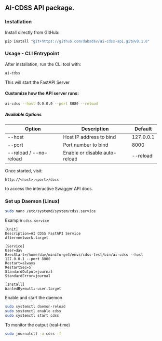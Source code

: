 ## AI-CDSS API package.

### Installation

Install directly from GitHub:

```bash
pip install "git+https://github.com/dabadav/ai-cdss-api.git@v0.1.0"
```

### Usage - CLI Entrypoint

After installation, run the CLI tool with:

```bash
ai-cdss
```
This will start the FastAPI Server

#### Customize how the API server runs:
```bash
ai-cdss --host 0.0.0.0 --port 8080 --reload
```

##### Available Options

Option | Description | Default
-- | -- | --
--host | Host IP address to bind | 127.0.0.1
--port | Port number to bind | 8000
--reload / --no-reload | Enable or disable auto-reload | --reload

Once started, visit:
```
http://<host>:<port>/docs
```
to access the interactive Swagger API docs.

### Set up Daemon (Linux)

```bash
sudo nano /etc/systemd/system/cdss.service
```

Example `cdss.service`

```
[Unit]
Description=AI CDSS FastAPI Service
After=network.target

[Service]
User=dav
ExecStart=/home/dav/miniforge3/envs/cdss-test/bin/ai-cdss --host 127.0.0.1 --port 8000
Restart=always
RestartSec=5
StandardOutput=journal
StandardError=journal

[Install]
WantedBy=multi-user.target
```

Enable and start the daemon

```bash
sudo systemctl daemon-reload
sudo systemctl enable cdss
sudo systemctl start cdss
```

To monitor the output (real-time)

```bash
sudo journalctl -u cdss -f
```
